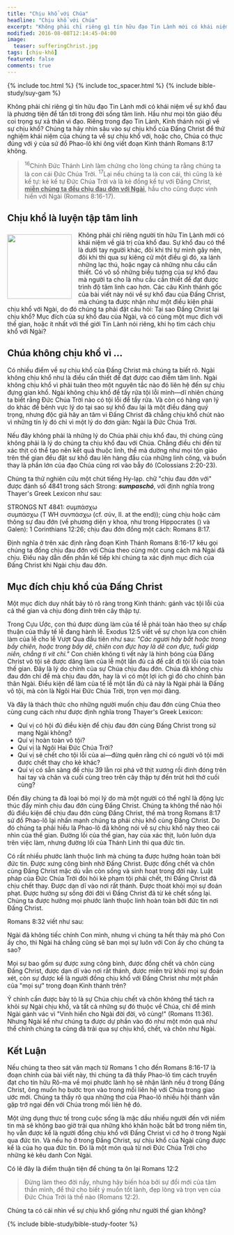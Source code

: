 ```yaml
---
title: "Chịu khổ với Chúa"
headline: "Chịu khổ với Chúa"
excerpt: "Không phải chỉ riêng gì tín hữu đạo Tin Lành mới có khái niệm về sự khổ đau là phương tiện để tấn tới trong đời sống tâm linh. Hầu như mọi tôn giáo đều coi trọng sự xả thân vì đạo. Riêng trong đạo Tin Lành, Kinh thánh nói gì về sự chịu khổ? Chúng ta hãy nhìn sâu vào sự chịu khổ của Đấng Christ để thử nghiệm khái niệm của chúng ta về sự chịu khổ với, hoặc cho, Chúa có thực đúng với ý của sứ đồ Phao-lô khi ông viết đoạn Kinh thánh Romans 8:17 không."
modified: 2016-08-08T12:14:45-04:00
image: 
  teaser: sufferingChrist.jpg
tags: [chịu-khổ]
featured: false
comments: true
---
```


<!--more-->

<!-- ##################### PLACEHOLDER ################### -->

{% include toc.html %}
{% include toc_spacer.html %}
{% include bible-study/suy-gam %}

Không phải chỉ riêng gì tín hữu đạo Tin Lành mới có khái niệm về sự khổ đau là phương tiện để tấn tới trong đời sống tâm linh. Hầu như mọi tôn giáo đều coi trọng sự xả thân vì đạo. Riêng trong đạo Tin Lành, Kinh thánh nói gì về sự chịu khổ? Chúng ta hãy nhìn sâu vào sự chịu khổ của Đấng Christ để thử nghiệm khái niệm của chúng ta về sự chịu khổ với, hoặc cho, Chúa có thực đúng với ý của sứ đồ Phao-lô khi ông viết đoạn Kinh thánh Romans 8:17 không.

> <sup>16</sup>Chính Ðức Thánh Linh làm chứng cho lòng chúng ta rằng chúng ta là con cái Ðức Chúa Trời.  <sup>17</sup>Lại nếu chúng ta là con cái, thì cũng là kẻ kế tự: kẻ kế tự Ðức Chúa Trời và là kẻ đồng kế tự với Ðấng Christ, <strong><u>miễn chúng ta đều chịu đau đớn với Ngài</u></strong>, hầu cho cũng được vinh hiển với Ngài (Romans 8:16-17).

## Chịu khổ là luyện tập tâm linh

<div>
<p>
<img alt src="{{ site.url }}/assets/images/sufferingChrist.jpg" style="border: 0px none; margin: 7px 15px 0px 0px; max-width: 100%; height: 148px; padding: 0px; float: left;">
Không phải chỉ riêng người tín hữu Tin Lành mới có khái niệm về giá trị của khổ đau. Sự khổ đau có thể là dưới tay người khác, đôi khi thì tự mình gây nên, đôi khi thì qua sự kiêng cử một điều gì đó, xa lánh những lạc thú, hoặc ngay cả những nhu cầu cần thiết. Có vô số những biểu tượng của sự khổ đau mà người ta cho là nhu cầu cần thiết để đạt được trình độ tâm linh cao hơn. Các câu Kinh thánh gốc của bài viết này nói về sự khổ đau của Đấng Christ, mà chúng ta được nhận như một điều kiện phải chịu khổ với Ngài, do đó chúng ta phải đặt câu hỏi: Tại sao Đấng Christ lại chịu khổ? Mục đích của sự khổ đau của Ngài, và có cùng một mục đich với thế gian, hoặc ít nhất với thế giới Tin Lành nói riêng, khi họ tìm cách chịu khổ với Ngài?
</p>
</div>

## Chúa không chịu khổ vì ...

Có nhiều điểm về sự chịu khổ của Đấng Christ mà chúng ta biết rõ. Ngài không chịu khổ như là điều cần thiết để đạt được cao điểm tâm linh. Ngài không chịu khổ vì phải tuân theo một nguyên tắc nào đó liên hệ đến sự chịu đựng gian khổ. Ngài không chịu khổ để tẩy rửa tội lỗi mình&mdash;dĩ nhiên chúng ta biết rằng Đức Chúa Trời nào có tội lỗi để tẩy rửa. Và còn có hàng vạn lý do khác để bênh vực lý do tại sao sự khổ đau lại là một điều đáng quý trọng, nhưng độc giả hãy an tâm vì Đấng Christ đã chẳng chịu khổ chút nào vì những tín lý đó chỉ vì một lý do đơn giản: Ngài là Đức Chúa Trời.

Nếu đây không phải là những lý do Chúa phải chịu khổ đau, thì chúng cũng không phải là lý do chúng ta chịu khổ đau với Chúa. Chẳng điều chi đến từ xác thịt có thể tạo nên kết quả thuộc linh, thể mà dường như mọi tôn giáo trên thế gian đều đặt sư khổ đau lên hàng đầu của những linh công, và buồn thay là phần lớn của đạo Chúa cũng rơi vào bẫy đó (Colossians 2:20-23).

Chúng ta thử nghiên cứu một chút tiếng Hy-lạp. chữ "chịu đau đớn với" được đánh số 4841 trong sách Strong: <strong><em>sumpaschó</em></strong>, với định nghĩa trong Thayer's Greek Lexicon như sau: 

<p class="blockquote">
STRONGS NT 4841: συμπάσχω<br />
συμπάσχω (T WH συνπάσχω (cf. σύν, II. at the end)); cùng chịu hoặc cảm thông sự đau đớn (về phương diện y khoa, như trong Hippocrates () và Galen): 1 Corinthians 12:26; chịu đau đớn đồng một cách: Romans 8:17.
</p>

Định nghĩa ở trên xác định rằng đoạn Kinh Thánh Romans 8:16-17 kêu gọi chúng ta đồng chịu đau đớn với Chúa theo cùng một cung cách mà Ngài đã chịu. Điều này dẫn đến phần kế tiếp khi chúng ta xác định mục đích của Đấng Christ khi Ngài chịu đau đớn.

## Mục đích chịu khổ của Đấng Christ

Một mục đích duy nhất bảy tỏ rõ ràng trong Kinh thánh: gánh vác tội lỗi của cả thế gian và chịu đóng đinh trên cây thập tự.

Trong Cựu Ước, con thú được dùng làm của tế lễ phải toàn hảo theo sự chấp thuận của thầy tế lễ đang hành lễ. Exodus 12:5 viết về sự chọn lựa con chiên làm của lễ cho lễ Vượt Qua đầu tiên như sau: *"Các ngươi hãy bắt hoặc trong bầy chiên, hoặc trong bầy dê, chiên con đực hay là dê con đực, tuổi giáp niên, chẳng tì vít chi."* Con chiên không tì vết này là hình bóng của Đấng Christ vô tội sẽ được dâng làm của lễ một lần đủ cả để cất đi tội lỗi của toàn thế gian. Đây là lý do chính của sự Chúa chịu đau đớn. Chúa đã không chịu đau đớn chỉ để mà chịu đau đớn, hay là vì có một lợi ích gì đó cho chính bản thân Ngài. Điều kiện để làm của tế lễ một lần đủ cả này là Ngài phải là Đấng vô tội, mà còn là Ngôi Hai Đức Chúa Trời, trọn vẹn mọi đàng.

Và đây là thách thức cho những người muốn chịu đau đớn cùng Chúa theo cùng cung cách như được định nghĩa trong Thayer's Greek Lexicon:

- Quí vị có hội đủ điều kiện để chịu đau đớn cùng Đấng Christ trong sứ mạng Ngài không?
- Quí vị hoàn toàn vô tội?
- Quí vị là Ngôi Hai Đức Chúa Trời?
- Quí vị sẽ chết cho tội lỗi của ai&mdash;đừng quên rằng chỉ có người vô tội mới được chết thay cho kẻ khác?
- Quí vị có sẵn sàng để chịu 39 lằn roi phá vỡ thịt xương rồi đinh đóng trên hai tay và chân và cuối cùng treo trên cây thập tự đến trút hơi thở cuối cùng?

Đến đây chúng ta đã loại bỏ mọi lý do mà một người có thể nghĩ là động lực thúc đẩy mình chịu đau đớn cùng Đấng Christ. Chúng ta không thể nào hội đủ điều kiện để chịu đau đớn cùng Đấng Christ, thế mà trong Romans 8:17 sứ đồ Phao-lô lại nhấn mạnh chúng ta phải chịu khổ cùng Đấng Christ. Do đó chúng ta phải hiểu là Phao-lô đã không nói về sự chịu khổ này theo cái nhìn của thế gian. Đường lối của thế gian, hay của xác thịt, luôn luôn dựa trên việc làm, nhưng đường lối của Thánh Linh thì qua đức tin.

Có rất nhiều phước lành thuộc linh mà chúng ta được hưởng hoàn toàn bởi đức tin. Được xưng công bình nhờ Đấng Christ. Được đồng chết và chôn cùng Đấng Christ mặc dù vẫn còn sống và sinh hoạt trong đời này. Luật pháp của Đức Chúa Trời đòi hỏi kẻ phạm tội phải chết, thì Đấng Christ đã chịu chết thay. Được dạn dĩ vào nơi rất thánh. Được thoát khỏi mọi sự đoán phạt. Được hưởng sự sống đời đời vì Đấng Christ đã từ kẻ chết sống lại. Chúng ta được hưởng mọi phước lành thuộc linh hoàn toàn bởi đức tin nơi Đấng Christ.

Romans 8:32 viết như sau:

<p class="blockquote">Ngài đã không tiếc chính Con mình, nhưng vì chúng ta hết thảy mà phó Con ấy cho, thì Ngài há chẳng cũng sẽ ban mọi sự luôn với Con ấy cho chúng ta sao?</p>

Mọi sự bao gồm sự được xưng công bình, được đồng chết và chôn cùng Đấng Christ, được dạn dĩ vào nơi rất thánh, được miễn trừ khỏi mọi sự đoán xét, còn sự được kể là người đồng chịu khổ với Đấng Christ như một phần của "mọi sự" trong đoạn Kinh thánh trên?

Ý chính cần được bày tỏ là sự Chúa chịu chết và chôn không thể tách ra khỏi sự Ngài chịu khổ, và tất cả những sự đó thuộc về Chúa, chỉ để mình Ngài gánh vác vì "Vinh hiển cho Ngài đời đời, vô cùng!" (Romans 11:36). Nhưng Ngài kể như chúng ta được dự phần vào đó như một món quà như thể chính chúng ta cũng đả trải qua sự chịu khổ, chết, và chôn như Ngài.

## Kết Luận

Nếu chúng ta theo sát văn mạch từ Romans 1 cho đến Romans 8:16-17 là đoạn chính của bài viết này, thì chúng ta đã thấy Phao-lô tìm cách truyền đạt cho tín hữu Rô-ma về mọi phước lành họ sẽ nhận lãnh nếu ở trong Đấng Christ, ông muốn họ bước trọn vào trong mối liên hệ với Chúa trong giao ước mới. Chúng ta thấy rõ qua những thơ của Phao-lô nhiều hội thánh vẫn gặp trở ngại đến với Chúa trong mối liên hệ đó.

Một ứng dụng thực tế trong cuộc sống là mặc dầu nhiều người đến với niềm tin mà sẽ không bao giờ trải qua những khó khăn hoặc bắt bớ trong niềm tin, họ vẫn được kể là người đồng chịu khổ với Đấng Christ vì cớ họ ở trong Ngài qua đức tin. Và nếu họ ở trong Đấng Christ, sự chịu khổ của Ngài cũng được kể là của họ qua đức tin. Đó là một món quà từ nơi Đức Chúa Trời cho những kẻ kêu danh Con Ngài.

Có lẽ đây là điểm thuận tiện để chúng ta ôn lại Romans 12:2

> Ðừng làm theo đời nầy, nhưng hãy biến hóa bởi sự đổi mới của tâm thần mình, để thử cho biết ý muốn tốt lành, đẹp lòng và trọn vẹn của Ðức Chúa Trời là thể nào (Romans 12:2).

Chúng ta có cái nhìn về sự chịu khổ giống như người thế gian không?

{% include bible-study/bible-study-footer %}
